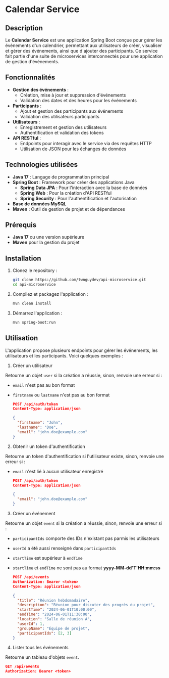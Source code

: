 # Calendar Service

## Description

Le **Calendar Service** est une application Spring Boot conçue pour gérer les événements d'un calendrier, permettant aux utilisateurs de créer, visualiser et gérer des événements, ainsi que d'ajouter des participants. Ce service fait partie d'une suite de microservices interconnectés pour une application de gestion d'événements.

## Fonctionnalités

- **Gestion des événements** :
  - Création, mise à jour et suppression d'événements
  - Validation des dates et des heures pour les événements
- **Participants** :
  - Ajout et gestion des participants aux événements
  - Validation des utilisateurs participants
- **Utilisateurs** :
  - Enregistrement et gestion des utilisateurs
  - Authentification et validation des tokens
- **API RESTful** :
  - Endpoints pour interagir avec le service via des requêtes HTTP
  - Utilisation de JSON pour les échanges de données

## Technologies utilisées

- **Java 17** : Langage de programmation principal
- **Spring Boot** : Framework pour créer des applications Java
  - **Spring Data JPA** : Pour l'interaction avec la base de données
  - **Spring Web** : Pour la création d'API RESTful
  - **Spring Security** : Pour l'authentification et l'autorisation
- **Base de données MySQL**
- **Maven** : Outil de gestion de projet et de dépendances

## Prérequis

- **Java 17** ou une version supérieure
- **Maven** pour la gestion du projet

## Installation

1. Clonez le repository :
   ```sh
   git clone https://github.com/twnguydev/api-microservice.git
   cd api-microservice
   ```

2. Compilez et packagez l'application :
    ```sh
    mvn clean install
    ```

3. Démarrez l'application :

    ```sh
    mvn spring-boot:run
    ```

## Utilisation

L'application propose plusieurs endpoints pour gérer les événements, les utilisateurs et les participants. Voici quelques exemples :

1. Créer un utilisateur

Retourne un objet `user` si la création a réussie, sinon, renvoie une erreur si :
- `email` n'est pas au bon format
- `firstname` ou `lastname` n'est pas au bon format

    ```json
    POST /api/auth/token
    Content-Type: application/json

    {
      "firstname": "John",
      "lastname": "Doe",
      "email": "john.doe@example.com"
    }
    ```

2. Obtenir un token d'authentification

Retourne un token d'authentification si l'utilisateur existe, sinon, renvoie une erreur si :
- `email` n'est lié à aucun utilisateur enregistré

    ```json
    POST /api/auth/token
    Content-Type: application/json

    {
      "email": "john.doe@example.com"
    }
    ```

3. Créer un événement

Retourne un objet `event` si la création a réussie, sinon, renvoie une erreur si :
- `participantIds` comporte des IDs n'existant pas parmis les utilisateurs
- `userId` a été aussi renseigné dans `participantIds`
- `startTime` est supérieur à `endTime`
- `startTime` et `endTime` ne sont pas au format **yyyy-MM-dd'T'HH:mm:ss**

    ```json
    POST /api/events
    Authorization: Bearer <token>
    Content-Type: application/json

    {
      "title": "Réunion hebdomadaire",
      "description": "Réunion pour discuter des progrès du projet",
      "startTime": "2024-06-01T10:00:00",
      "endTime": "2024-06-01T11:30:00",
      "location": "Salle de réunion A",
      "userId": 1,
      "groupName": "Équipe de projet",
      "participantIds": [2, 3]
    }
    ````

4. Lister tous les événements

Retourne un tableau d'objets `event`.

   ```json
   GET /api/events
   Authorization: Bearer <token>
   ```
